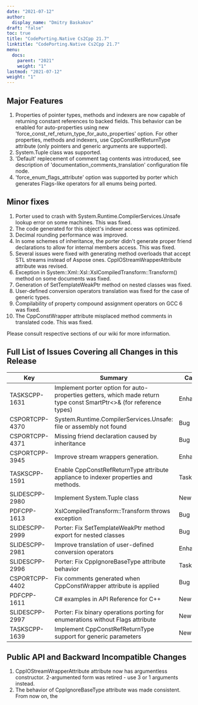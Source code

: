 ```yaml
---
date: "2021-07-12"
author:
  display_name: "Dmitry Baskakov"
draft: "false"
toc: true
title: "CodePorting.Native Cs2Cpp 21.7"
linktitle: "CodePorting.Native Cs2Cpp 21.7"
menu:
  docs:
    parent: "2021"
    weight: "1"
lastmod: "2021-07-12"
weight: "1"
---
```


## Major Features ##

1. Properties of pointer types, methods and indexers are now capable of returning constant references to backed fields. This behavior can be enabled for auto-properties using new 'force_const_ref_return_type_for_auto_properties' option. For other properties, methods and indexers, use CppConstRefReturnType attribute (only pointers and generic arguments are supported).
1. System.Tuple class was supported.
1. 'Default' replecement of comment tag contents was introduced, see description of 'documentation_comments_translation' configuration file node.
1. 'force_enum_flags_attribute' option was supported by porter which generates Flags-like operators for all enums being ported.

## Minor fixes ##

1. Porter used to crash with System.Runtime.CompilerServices.Unsafe lookup error on some machines. This was fixed.
1. The code generated for this object's indexer access was optimized.
1. Decimal rounding performance was improved.
1. In some schemes of inheritance, the porter didn't generate proper friend declarations to allow for internal members access. This was fixed.
1. Several issues were fixed with generating method overloads that accept STL streams instead of Aspose ones. CppIOStreamWrapperAttribute attribute was revised.
1. Exception in System::Xml::Xsl::XslCompiledTransform::Transform() method on some documents was fixed.
1. Generation of SetTemplateWeakPtr method on nested classes was fixed.
1. User-defined conversion operators translation was fixed for the case of generic types.
1. Compilability of property compound assignment operators on GCC 6 was fixed.
1. The CppConstWrapper attribute misplaced method comments in translated code. This was fixed.

Please consult respective sections of our wiki for more information.

## Full List of Issues Covering all Changes in this Release ##

| Key | Summary | Category |
| --- | --- | --- |
| TASKSCPP-1631 | Implement porter option for auto-properties getters, which made return type const SmartPtr&lt;&gt;&amp; (for reference types) | Enhancement |
| CSPORTCPP-4370 | System.Runtime.CompilerServices.Unsafe: file or assembly not found | Bug |
| CSPORTCPP-4371 | Missing friend declaration caused by inheritance | Bug |
| CSPORTCPP-3945 | Improve stream wrappers generation. | Enhancement |
| TASKSCPP-1591 | Enable CppConstRefReturnType attribute appliance to indexer properties and methods. | Task |
| SLIDESCPP-2980 | Implement System.Tuple class | New feature |
| PDFCPP-1613 | XslCompiledTransform::Transform throws exception | Bug |
| SLIDESCPP-2999 | Porter: Fix SetTemplateWeakPtr method export for nested classes | Bug |
| SLIDESCPP-2981 | Improve translation of user-defined conversion operators | Enhancement |
| SLIDESCPP-2996 | Porter: Fix CppIgnoreBaseType attribute behavior | Task |
| CSPORTCPP-4402 | Fix comments generated when CppConstWrapper attribute is applied | Bug |
| PDFCPP-1611 | C# examples in API Reference for C++ | New feature |
| SLIDESCPP-2997 | Porter: Fix binary operations porting for enumerations without Flags attribute | New feature |
| TASKSCPP-1639 | Implement CppConstRefReturnType support for generic parameters | New feature |

## Public API and Backward Incompatible Changes ##

1. CppIOStreamWrapperAttribute attribute now has argumentless constructor. 2-argumented form was retired - use 3 or 1 arguments instead.
1. The behavior of CppIgnoreBaseType attribute was made consistent. From now on, the 